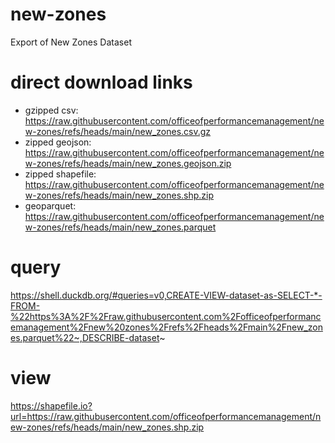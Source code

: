 # new-zones
Export of New Zones Dataset

# direct download links
- gzipped csv: https://raw.githubusercontent.com/officeofperformancemanagement/new-zones/refs/heads/main/new_zones.csv.gz
- zipped geojson: https://raw.githubusercontent.com/officeofperformancemanagement/new-zones/refs/heads/main/new_zones.geojson.zip
- zipped shapefile: https://raw.githubusercontent.com/officeofperformancemanagement/new-zones/refs/heads/main/new_zones.shp.zip
- geoparquet: https://raw.githubusercontent.com/officeofperformancemanagement/new-zones/refs/heads/main/new_zones.parquet

# query
https://shell.duckdb.org/#queries=v0,CREATE-VIEW-dataset-as-SELECT-*-FROM-%22https%3A%2F%2Fraw.githubusercontent.com%2Fofficeofperformancemanagement%2Fnew%20zones%2Frefs%2Fheads%2Fmain%2Fnew_zones.parquet%22~,DESCRIBE-dataset~

# view
https://shapefile.io?url=https://raw.githubusercontent.com/officeofperformancemanagement/new-zones/refs/heads/main/new_zones.shp.zip
